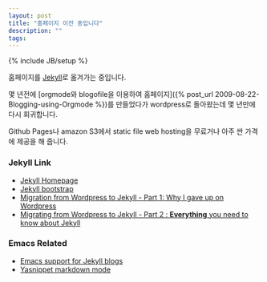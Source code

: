 ```yaml
---
layout: post
title: "홈페이지 이전 중입니다"
description: ""
tags: 
---
```

{% include JB/setup %}

홈페이지를 [Jekyll](http://jekyllrb.com)로 옮겨가는 중입니다. 

몇 년전에 [orgmode와 blogofile을 이용하여 홈페이지]({% post_url 2009-08-22-Blogging-using-Orgmode %})를
만들었다가 wordpress로 돌아왔는데 몇 년만에 다시 회귀합니다.

<!-- more -->

Github Pages나 amazon S3에서 static file web hosting을 무료거나 아주 싼 가격에 제공을 해 줍니다.

### Jekyll Link

- [Jekyll Homepage](http://jekyllrb.com)
- [Jekyll bootstrap](http://jekyllbootstrap.com)
- [Migration from Wordpress to Jekyll - Part 1: Why I gave up on Wordpress](http://vitobotta.com/migrating-from-wordpress-to-jekyll-part-one-why-i-gave-up-on-wordpress)
- [Migrating from Wordpress to Jekyll - Part 2 : **Everything** you need to know about Jekyll](http://vitobotta.com/how-to-migrate-from-wordpress-to-jekyll)


### Emacs Related

- [Emacs support for Jekyll blogs](https://github.com/jmjeong/jmjeong-emacs/blob/master/vendor/jekyll.el)
- [Yasnippet markdown mode](https://github.com/jmjeong/jmjeong-emacs/tree/master/snippets/markdown-mode)
